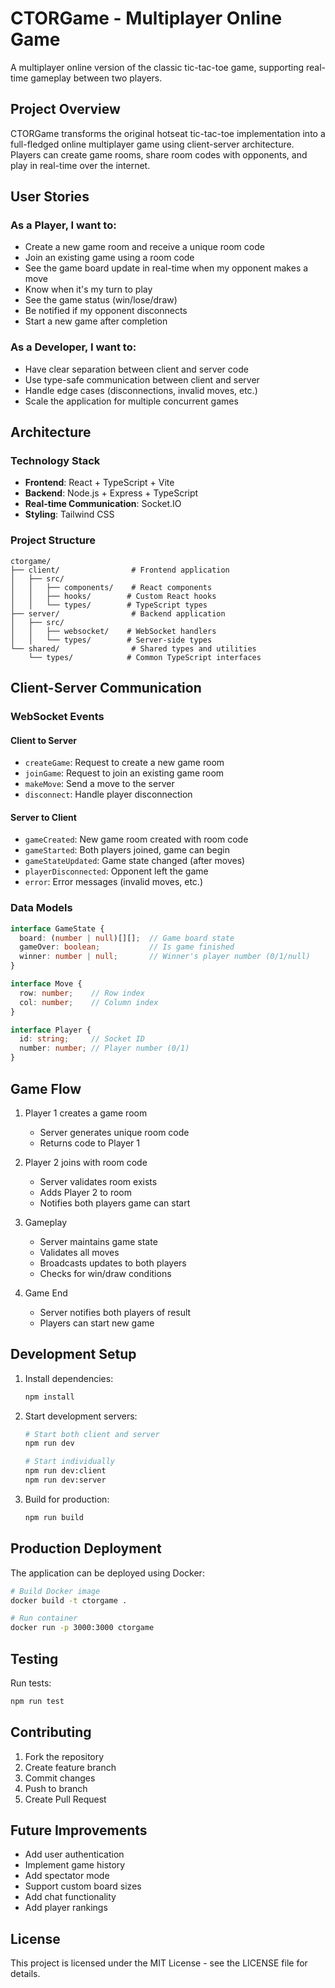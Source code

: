 # CTORGame - Multiplayer Online Game

A multiplayer online version of the classic tic-tac-toe game, supporting real-time gameplay between two players.

## Project Overview

CTORGame transforms the original hotseat tic-tac-toe implementation into a full-fledged online multiplayer game using client-server architecture. Players can create game rooms, share room codes with opponents, and play in real-time over the internet.

## User Stories

### As a Player, I want to:
- Create a new game room and receive a unique room code
- Join an existing game using a room code
- See the game board update in real-time when my opponent makes a move
- Know when it's my turn to play
- See the game status (win/lose/draw)
- Be notified if my opponent disconnects
- Start a new game after completion

### As a Developer, I want to:
- Have clear separation between client and server code
- Use type-safe communication between client and server
- Handle edge cases (disconnections, invalid moves, etc.)
- Scale the application for multiple concurrent games

## Architecture

### Technology Stack
- **Frontend**: React + TypeScript + Vite
- **Backend**: Node.js + Express + TypeScript
- **Real-time Communication**: Socket.IO
- **Styling**: Tailwind CSS

### Project Structure
```
ctorgame/
├── client/                # Frontend application
│   ├── src/
│   │   ├── components/    # React components
│   │   ├── hooks/        # Custom React hooks
│   │   └── types/        # TypeScript types
├── server/                # Backend application
│   ├── src/
│   │   ├── websocket/    # WebSocket handlers
│   │   └── types/        # Server-side types
└── shared/                # Shared types and utilities
    └── types/            # Common TypeScript interfaces
```

## Client-Server Communication

### WebSocket Events

#### Client to Server
- `createGame`: Request to create a new game room
- `joinGame`: Request to join an existing game room
- `makeMove`: Send a move to the server
- `disconnect`: Handle player disconnection

#### Server to Client
- `gameCreated`: New game room created with room code
- `gameStarted`: Both players joined, game can begin
- `gameStateUpdated`: Game state changed (after moves)
- `playerDisconnected`: Opponent left the game
- `error`: Error messages (invalid moves, etc.)

### Data Models

```typescript
interface GameState {
  board: (number | null)[][];  // Game board state
  gameOver: boolean;           // Is game finished
  winner: number | null;       // Winner's player number (0/1/null)
}

interface Move {
  row: number;    // Row index
  col: number;    // Column index
}

interface Player {
  id: string;     // Socket ID
  number: number; // Player number (0/1)
}
```

## Game Flow

1. Player 1 creates a game room
   - Server generates unique room code
   - Returns code to Player 1

2. Player 2 joins with room code
   - Server validates room exists
   - Adds Player 2 to room
   - Notifies both players game can start

3. Gameplay
   - Server maintains game state
   - Validates all moves
   - Broadcasts updates to both players
   - Checks for win/draw conditions

4. Game End
   - Server notifies both players of result
   - Players can start new game

## Development Setup

1. Install dependencies:
   ```bash
   npm install
   ```

2. Start development servers:
   ```bash
   # Start both client and server
   npm run dev

   # Start individually
   npm run dev:client
   npm run dev:server
   ```

3. Build for production:
   ```bash
   npm run build
   ```

## Production Deployment

The application can be deployed using Docker:

```bash
# Build Docker image
docker build -t ctorgame .

# Run container
docker run -p 3000:3000 ctorgame
```

## Testing

Run tests:
```bash
npm run test
```

## Contributing

1. Fork the repository
2. Create feature branch
3. Commit changes
4. Push to branch
5. Create Pull Request

## Future Improvements

- Add user authentication
- Implement game history
- Add spectator mode
- Support custom board sizes
- Add chat functionality
- Add player rankings

## License

This project is licensed under the MIT License - see the LICENSE file for details.

